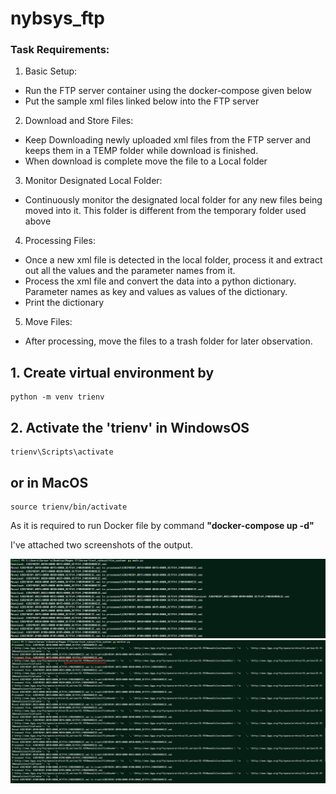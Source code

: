 # nybsys_ftp


<h3>Task Requirements: </h3>

1. Basic Setup:
- Run the FTP server container using the docker-compose given below
- Put the sample xml files linked below into the FTP server

2. Download and Store Files:
- Keep Downloading newly uploaded xml files from the FTP server and keeps
them in a TEMP folder while download is finished.
- When download is complete move the file to a Local folder
3. Monitor Designated Local Folder:
- Continuously monitor the designated local folder for any new files being
moved into it. This folder is different from the temporary folder used above

4. Processing Files:
- Once a new xml file is detected in the local folder, process it and extract out
all the values and the parameter names from it.
- Process the xml file and convert the data into a python dictionary. Parameter
names as key and values as values of the dictionary.
- Print the dictionary
5. Move Files:
- After processing, move the files to a trash folder for later observation.

## 1. Create virtual environment by
    python -m venv trienv

## 2. Activate the 'trienv' in WindowsOS
    trienv\Scripts\activate

## or in MacOS
    source trienv/bin/activate

As it is required to run Docker file by command <b>"docker-compose up -d"</b>

I've attached two screenshots of the output.

![download from FTP](/download_from_ftp.png)
![process XML and moved to trash](/monitor_and_trash.png)